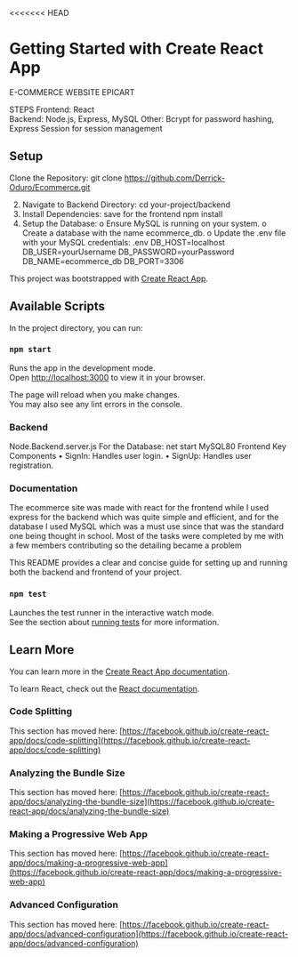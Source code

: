 <<<<<<< HEAD

# Getting Started with Create React App

E-COMMERCE WEBSITE
EPICART

STEPS
Frontend: React  
Backend: Node.js, Express, MySQL
Other: Bcrypt for password hashing, Express Session for session management

## Setup

Clone the Repository: git clone https://github.com/Derrick-Oduro/Ecommerce.git

2. Navigate to Backend Directory:
   cd your-project/backend
3. Install Dependencies: save for the frontend
   npm install
4. Setup the Database:
   o Ensure MySQL is running on your system.
   o Create a database with the name ecommerce_db.
   o Update the .env file with your MySQL credentials:
   .env
   DB_HOST=localhost
   DB_USER=yourUsername
   DB_PASSWORD=yourPassword
   DB_NAME=ecommerce_db
   DB_PORT=3306

This project was bootstrapped with [Create React App](https://github.com/facebook/create-react-app).

## Available Scripts

In the project directory, you can run:

### `npm start`

Runs the app in the development mode.\
Open [http://localhost:3000](http://localhost:3000) to view it in your browser.

The page will reload when you make changes.\
You may also see any lint errors in the console.

### Backend

Node\.Backend\.server.js
For the Database: net start MySQL80
Frontend
Key Components
• SignIn: Handles user login.
• SignUp: Handles user registration.

### Documentation

The ecommerce site was made with react for the frontend while I used express for the backend which was quite simple and efficient, and for the database I used MySQL which was a must use since that was the standard one being thought in school.
Most of the tasks were completed by me with a few members contributing so the detailing became a problem

This README provides a clear and concise guide for setting up and running both the backend and frontend of your project.

### `npm test`

Launches the test runner in the interactive watch mode.\
See the section about [running tests](https://facebook.github.io/create-react-app/docs/running-tests) for more information.

## Learn More

You can learn more in the [Create React App documentation](https://facebook.github.io/create-react-app/docs/getting-started).

To learn React, check out the [React documentation](https://reactjs.org/).

### Code Splitting

This section has moved here: [https://facebook.github.io/create-react-app/docs/code-splitting](https://facebook.github.io/create-react-app/docs/code-splitting)

### Analyzing the Bundle Size

This section has moved here: [https://facebook.github.io/create-react-app/docs/analyzing-the-bundle-size](https://facebook.github.io/create-react-app/docs/analyzing-the-bundle-size)

### Making a Progressive Web App

This section has moved here: [https://facebook.github.io/create-react-app/docs/making-a-progressive-web-app](https://facebook.github.io/create-react-app/docs/making-a-progressive-web-app)

### Advanced Configuration

This section has moved here: [https://facebook.github.io/create-react-app/docs/advanced-configuration](https://facebook.github.io/create-react-app/docs/advanced-configuration)
